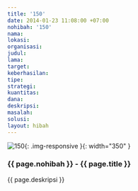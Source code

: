 ```yaml
---
title: '150'
date: 2014-01-23 11:08:00 +07:00
nohibah: '150'
nama:
lokasi:
organisasi:
judul:
lama:
target:
keberhasilan:
tipe:
strategi:
kuantitas:
dana:
deskripsi:
masalah:
solusi:
layout: hibah
---
```


![150](/static/img/hibahcms/150.png){: .img-responsive }{: width="350" }

### {{ page.nohibah }} - {{ page.title }}

{{ page.deskripsi }}
